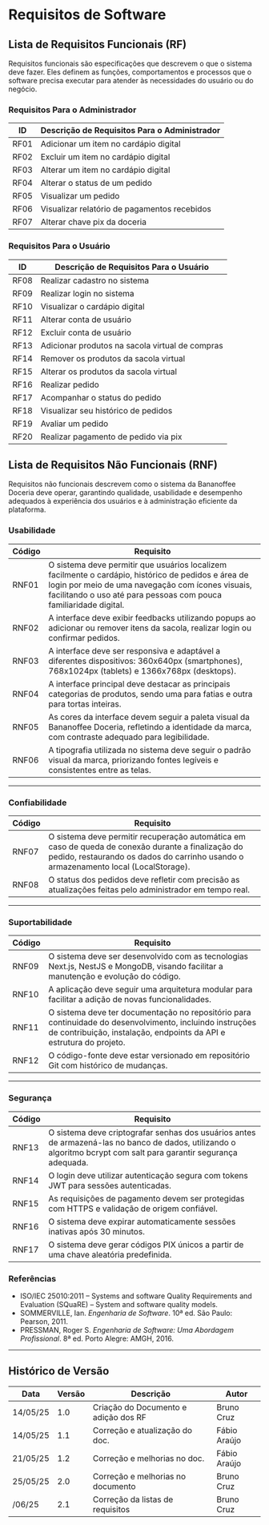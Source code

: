 # Requisitos de Software

## Lista de Requisitos Funcionais (RF)

Requisitos funcionais são especificações que descrevem o que o sistema deve fazer. Eles definem as funções, comportamentos e processos que o software precisa executar para atender às necessidades do usuário ou do negócio. 

### Requisitos Para o Administrador

| **ID** | **Descrição de Requisitos Para o Administrador** |
| ------ | ------------------------------------------------ |
| RF01   | Adicionar um item no cardápio digital            |
| RF02   | Excluir um item no cardápio digital              |
| RF03   | Alterar um item no cardápio digital              |
| RF04   | Alterar o status de um pedido                    |
| RF05   | Visualizar um pedido                             |
| RF06   | Visualizar relatório de pagamentos recebidos     |
| RF07   | Alterar chave pix da doceria                     |

### Requisitos Para o Usuário

| **ID** | **Descrição de Requisitos Para o Usuário**      |
| ------ | ----------------------------------------------- |
| RF08   | Realizar cadastro no sistema                    |
| RF09   | Realizar login no sistema                       |
| RF10   | Visualizar o cardápio digital                   |
| RF11   | Alterar conta de usuário                        |
| RF12   | Excluir conta de usuário                        |
| RF13   | Adicionar produtos na sacola virtual de compras |
| RF14   | Remover os produtos da sacola virtual           |
| RF15   | Alterar os produtos da sacola virtual           |
| RF16   | Realizar pedido                                 |
| RF17   | Acompanhar o status do pedido                   |
| RF18   | Visualizar seu histórico de pedidos             |
| RF19   | Avaliar um pedido                               |
| RF20   | Realizar pagamento de pedido via pix            |

## Lista de Requisitos Não Funcionais (RNF)

Requisitos não funcionais descrevem como o sistema da Bananoffee Doceria deve operar, garantindo qualidade, usabilidade e desempenho adequados à experiência dos usuários e à administração eficiente da plataforma.

### Usabilidade

| Código | Requisito                                                                                                                                                                                                                    |
| ------ | ---------------------------------------------------------------------------------------------------------------------------------------------------------------------------------------------------------------------------- |
| RNF01  | O sistema deve permitir que usuários localizem facilmente o cardápio, histórico de pedidos e área de login por meio de uma navegação com ícones visuais, facilitando o uso até para pessoas com pouca familiaridade digital. |
| RNF02  | A interface deve exibir feedbacks utilizando popups ao adicionar ou remover itens da sacola, realizar login ou confirmar pedidos.                                                                                            |
| RNF03  | A interface deve ser responsiva e adaptável a diferentes dispositivos: 360x640px (smartphones), 768x1024px (tablets) e 1366x768px (desktops).                                                                                |
| RNF04  | A interface principal deve destacar as principais categorias de produtos, sendo uma para fatias e outra para tortas inteiras.                                                                                                |
| RNF05  | As cores da interface devem seguir a paleta visual da Bananoffee Doceria, refletindo a identidade da marca, com contraste adequado para legibilidade.                                                                        |
| RNF06  | A tipografia utilizada no sistema deve seguir o padrão visual da marca, priorizando fontes legíveis e consistentes entre as telas.                                                                                           |

---

### Confiabilidade

| Código | Requisito                                                                                                                                                                                 |
| ------ | ----------------------------------------------------------------------------------------------------------------------------------------------------------------------------------------- |
| RNF07  | O sistema deve permitir recuperação automática em caso de queda de conexão durante a finalização do pedido, restaurando os dados do carrinho usando o armazenamento local (LocalStorage). |
| RNF08  | O status dos pedidos deve refletir com precisão as atualizações feitas pelo administrador em tempo real.                                                                                  |

---

### Suportabilidade

| Código | Requisito                                                                                                                                                                       |
| ------ | ------------------------------------------------------------------------------------------------------------------------------------------------------------------------------- |
| RNF09  | O sistema deve ser desenvolvido com as tecnologias Next.js, NestJS e MongoDB, visando facilitar a manutenção e evolução do código.                                              |
| RNF10  | A aplicação deve seguir uma arquitetura modular para facilitar a adição de novas funcionalidades.                                                                               |
| RNF11  | O sistema deve ter documentação no repositório para continuidade do desenvolvimento, incluindo instruções de contribuição, instalação, endpoints da API e estrutura do projeto. |
| RNF12  | O código-fonte deve estar versionado em repositório Git com histórico de mudanças.                                                                                              |

---

### Segurança

| Código | Requisito                                                                                                                                                         |
| ------ | ----------------------------------------------------------------------------------------------------------------------------------------------------------------- |
| RNF13  | O sistema deve criptografar senhas dos usuários antes de armazená-las no banco de dados, utilizando o algoritmo bcrypt com salt para garantir segurança adequada. |
| RNF14  | O login deve utilizar autenticação segura com tokens JWT para sessões autenticadas.                                                                               |
| RNF15  | As requisições de pagamento devem ser protegidas com HTTPS e validação de origem confiável.                                                                       |
| RNF16  | O sistema deve expirar automaticamente sessões inativas após 30 minutos.                                                                                          |
| RNF17  | O sistema deve gerar códigos PIX únicos a partir de uma chave aleatória predefinida.                                                                              |

### Referências

- ISO/IEC 25010:2011 – Systems and software Quality Requirements and Evaluation (SQuaRE) – System and software quality models.
- SOMMERVILLE, Ian. *Engenharia de Software*. 10ª ed. São Paulo: Pearson, 2011.
- PRESSMAN, Roger S. *Engenharia de Software: Uma Abordagem Profissional*. 8ª ed. Porto Alegre: AMGH, 2016.

---

## Histórico de Versão

| Data     | Versão | Descrição                            | Autor        |
| -------- | ------ | ------------------------------------ | ------------ |
| 14/05/25 | 1.0    | Criação do Documento e adição dos RF | Bruno Cruz   |
| 14/05/25 | 1.1    | Correção e atualização do doc.       | Fábio Araújo |
| 21/05/25 | 1.2    | Correção e melhorias no doc.         | Fábio Araújo |
| 25/05/25 | 2.0    | Correção e melhorias no documento    | Bruno Cruz   |
| /06/25   | 2.1    | Correção da listas de requisitos     | Bruno Cruz   |